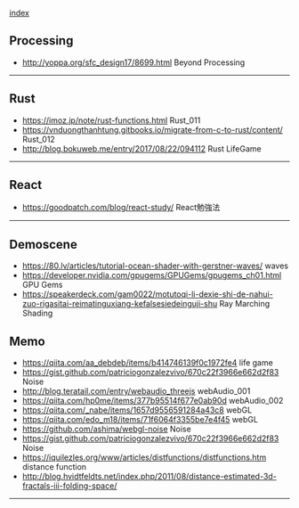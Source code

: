 
[index](https://github.com/daumkuchen/bookmarks/blob/master/README.md)

## Processing
* http://yoppa.org/sfc_design17/8699.html Beyond Processing

***

## Rust
* https://imoz.jp/note/rust-functions.html Rust_011
* https://vnduongthanhtung.gitbooks.io/migrate-from-c-to-rust/content/ Rust_012
* http://blog.bokuweb.me/entry/2017/08/22/094112 Rust LifeGame

***

## React
* https://goodpatch.com/blog/react-study/ React勉強法

***

## Demoscene
* https://80.lv/articles/tutorial-ocean-shader-with-gerstner-waves/ waves
* https://developer.nvidia.com/gpugems/GPUGems/gpugems_ch01.html GPU Gems
* https://speakerdeck.com/gam0022/motutoqi-li-dexie-shi-de-nahui-zuo-rigasitai-reimatinguxiang-kefalsesiedeinguji-shu Ray Marching Shading


## Memo
* https://qiita.com/aa_debdeb/items/b414746139f0c1972fe4 life game
* https://gist.github.com/patriciogonzalezvivo/670c22f3966e662d2f83 Noise
* http://blog.teratail.com/entry/webaudio_threejs webAudio_001
* https://qiita.com/hp0me/items/377b95514f677e0ab90d webAudio_002
* https://qiita.com/_nabe/items/1657d9556591284a43c8 webGL
* https://qiita.com/edo_m18/items/71f6064f3355be7e4f45 webGL
* https://github.com/ashima/webgl-noise Noise
* https://gist.github.com/patriciogonzalezvivo/670c22f3966e662d2f83 Noise
* https://iquilezles.org/www/articles/distfunctions/distfunctions.htm distance function
* http://blog.hvidtfeldts.net/index.php/2011/08/distance-estimated-3d-fractals-iii-folding-space/

***
